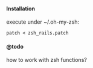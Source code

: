 #### Installation
execute under ~/.oh-my-zsh:
```shell
patch < zsh_rails.patch
```

#### @todo
how to work with zsh functions?

